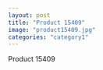 ```yaml
---
layout: post
title: "Product 15409"
image: "product15409.jpg"
categories: "category1"
---
```

Product 15409
